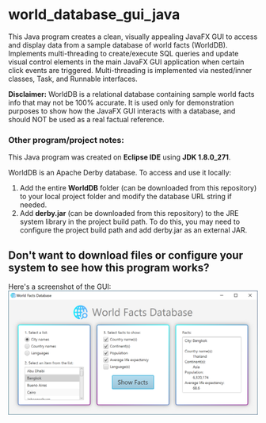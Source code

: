 # world_database_gui_java

This Java program creates a clean, visually appealing JavaFX GUI to access and display data from a sample database of world facts (WorldDB). Implements multi-threading to create/execute SQL queries and update visual control elements in the main JavaFX GUI application when certain click events are triggered. Multi-threading is implemented via nested/inner classes, Task<V>, and Runnable interfaces.
  
**Disclaimer:** WorldDB is a relational database containing sample world facts info that may not be 100% accurate. It is used only for demonstration purposes to show how the JavaFX GUI interacts with a database, and should NOT be used as a real factual reference.

### Other program/project notes:

This Java program was created on **Eclipse IDE** using **JDK 1.8.0_271**.

WorldDB is an Apache Derby database. To access and use it locally: 
1. Add the entire **WorldDB** folder (can be downloaded from this repository) to your local project folder and modify the database URL string if needed. 
2. Add **derby.jar** (can be downloaded from this repository) to the JRE system library in the project build path. To do this, you may need to configure the project build path and add derby.jar as an external JAR.

## Don't want to download files or configure your system to see how this program works?

Here's a screenshot of the GUI:
<img src="worldDB_demo_img1.PNG" alt="Demo screenshot of world database GUI" width="600"/>
